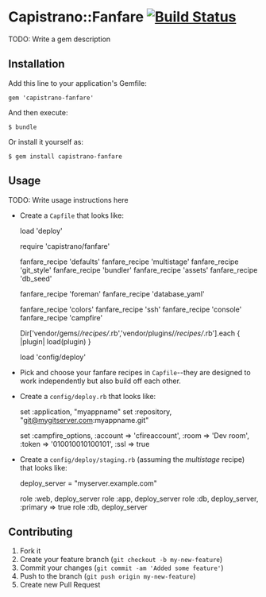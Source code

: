# Capistrano::Fanfare [![Build Status](https://secure.travis-ci.org/fnichol/capistrano-fanfare.png)](http://travis-ci.org/fnichol/capistrano-fanfare)

TODO: Write a gem description

## Installation

Add this line to your application's Gemfile:

    gem 'capistrano-fanfare'

And then execute:

    $ bundle

Or install it yourself as:

    $ gem install capistrano-fanfare

## Usage

TODO: Write usage instructions here

* Create a `Capfile` that looks like:

    load 'deploy'

    require 'capistrano/fanfare'

    fanfare_recipe 'defaults'
    fanfare_recipe 'multistage'
    fanfare_recipe 'git_style'
    fanfare_recipe 'bundler'
    fanfare_recipe 'assets'
    fanfare_recipe 'db_seed'

    fanfare_recipe 'foreman'
    fanfare_recipe 'database_yaml'

    fanfare_recipe 'colors'
    fanfare_recipe 'ssh'
    fanfare_recipe 'console'
    fanfare_recipe 'campfire'

    Dir['vendor/gems/*/recipes/*.rb','vendor/plugins/*/recipes/*.rb'].each { |plugin| load(plugin) }

    load 'config/deploy'

* Pick and choose your fanfare recipes in `Capfile`--they are designed to work
  independently but also build off each other.
* Create a `config/deploy.rb` that looks like:

    set :application, "myappname"
    set :repository,  "git@mygitserver.com:myappname.git"

    set :campfire_options,  :account => 'cfireaccount',
                            :room => 'Dev room',
                            :token => '010010010100101',
                            :ssl => true

* Create a `config/deploy/staging.rb` (assuming the *multistage* recipe) that
  looks like:

    deploy_server = "myserver.example.com"

    role :web, deploy_server
    role :app, deploy_server
    role :db,  deploy_server, :primary => true
    role :db,  deploy_server

## Contributing

1. Fork it
2. Create your feature branch (`git checkout -b my-new-feature`)
3. Commit your changes (`git commit -am 'Added some feature'`)
4. Push to the branch (`git push origin my-new-feature`)
5. Create new Pull Request
